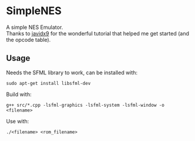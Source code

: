 # SimpleNES
A simple NES Emulator. <br>
Thanks to <a href="https://www.youtube.com/@javidx9">javidx9</a> for the wonderful tutorial that helped me get started (and the opcode table). <br>
## Usage
Needs the SFML library to work, can be installed with:
```
sudo apt-get install libsfml-dev
```
Build with:
```
g++ src/*.cpp -lsfml-graphics -lsfml-system -lsfml-window -o <filename>
```
Use with:
```
./<filename> <rom_filename>
```
